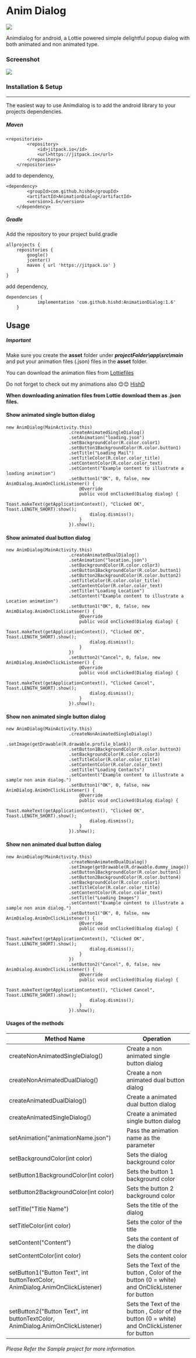 # Anim Dialog
[![](https://jitpack.io/v/hishd/AnimationDialog.svg)](https://jitpack.io/#hishd/AnimationDialog)

Animdialog for android, a Lottie powered simple delightful popup dialog with both animated and non animated type.

### Screenshot
[![](https://github.com/hishd/AnimationDialog/raw/master/images/animdialog.gif)](https://github.com/hishd/AnimationDialog/raw/master/images/animdialog.gif)

### Installation & Setup

------------

The easiest way to use Animdialog is to add the android library to your projects dependencies.

##### Maven
```
<repositories>
		<repository>
		    <id>jitpack.io</id>
		    <url>https://jitpack.io</url>
		</repository>
	</repositories>
```
add to dependency,
```
<dependency>
	    <groupId>com.github.hishd</groupId>
	    <artifactId>AnimationDialog</artifactId>
	    <version>1.6</version>
	</dependency>
```

##### Gradle
Add the repository to your project build.gradle

```
allprojects {
    repositories {
        google()
        jcenter()
        maven { url 'https://jitpack.io' }
    }
}
```
add dependency,
```
dependencies {
	        implementation 'com.github.hishd:AnimationDialog:1.6'
	}
```

## Usage

##### Important
Make sure you create the **asset** folder under ***projectFolder\app\src\main***  and put your animation files (.json) files in the **asset** folder.

You can download the animation files from [Lottiefiles](https://lottiefiles.com/ "Lottiefiles")

Do not forget to check out my animations also 😊😊 [HishD](https://lottiefiles.com/user/122908 "HishD")

**When downloading animation files from Lottie download them as .json files.**

#### Show animated single button dialog
```
new AnimDialog(MainActivity.this)
                        .createAnimatedSingleDialog()
                        .setAnimation("loading.json")
                        .setBackgroundColor(R.color.color1)
                        .setButton1BackgroundColor(R.color.button1)
                        .setTitle("Loading Mail")
                        .setTitleColor(R.color.color_title)
                        .setContentColor(R.color.color_text)
                        .setContent("Example content to illustrate a loading animation")
                        .setButton1("OK", 0, false, new AnimDialog.AnimOnClickListener() {
                            @Override
                            public void onClicked(Dialog dialog) {
                                Toast.makeText(getApplicationContext(), "Clicked OK", Toast.LENGTH_SHORT).show();
                                dialog.dismiss();
                            }
                        }).show();
```
#### Show animated dual button dialog
```
new AnimDialog(MainActivity.this)
                        .createAnimatedDualDialog()
                        .setAnimation("location.json")
                        .setBackgroundColor(R.color.color3)
                        .setButton1BackgroundColor(R.color.button1)
                        .setButton2BackgroundColor(R.color.button2)
                        .setTitleColor(R.color.color_title)
                        .setContentColor(R.color.color_text)
                        .setTitle("Loading Location")
                        .setContent("Example content to illustrate a Location animation")
                        .setButton1("OK", 0, false, new AnimDialog.AnimOnClickListener() {
                            @Override
                            public void onClicked(Dialog dialog) {
                                Toast.makeText(getApplicationContext(), "Clicked OK", Toast.LENGTH_SHORT).show();
                                dialog.dismiss();
                            }
                        })
                        .setButton2("Cancel", 0, false, new AnimDialog.AnimOnClickListener() {
                            @Override
                            public void onClicked(Dialog dialog) {
                                Toast.makeText(getApplicationContext(), "Clicked Cancel", Toast.LENGTH_SHORT).show();
                                dialog.dismiss();
                            }
                        }).show();
```
#### Show non animated single button dialog
```
new AnimDialog(MainActivity.this)
                        .createNonAnimatedSingleDialog()
                        .setImage(getDrawable(R.drawable.profile_blank))
                        .setButton1BackgroundColor(R.color.button3)
                        .setBackgroundColor(R.color.color3)
                        .setTitleColor(R.color.color_title)
                        .setContentColor(R.color.color_text)
                        .setTitle("Loading Contacts")
                        .setContent("Example content to illustrate a sample non anim dialog.")
                        .setButton1("OK", 0, false, new AnimDialog.AnimOnClickListener() {
                            @Override
                            public void onClicked(Dialog dialog) {
                                Toast.makeText(getApplicationContext(), "Clicked OK", Toast.LENGTH_SHORT).show();
                                dialog.dismiss();
                            }
                        }).show();
```
#### Show non animated dual button dialog
```
new AnimDialog(MainActivity.this)
                        .createNonAnimatedDualDialog()
                        .setImage(getDrawable(R.drawable.dummy_image))
                        .setButton1BackgroundColor(R.color.button1)
                        .setButton2BackgroundColor(R.color.button4)
                        .setBackgroundColor(R.color.color1)
                        .setTitleColor(R.color.color_title)
                        .setContentColor(R.color.color_text)
                        .setTitle("Loading Images")
                        .setContent("Example content to illustrate a sample non anim dialog.")
                        .setButton1("OK", 0, false, new AnimDialog.AnimOnClickListener() {
                            @Override
                            public void onClicked(Dialog dialog) {
                                Toast.makeText(getApplicationContext(), "Clicked OK", Toast.LENGTH_SHORT).show();
                                dialog.dismiss();
                            }
                        })
                        .setButton2("Cancel", 0, false, new AnimDialog.AnimOnClickListener() {
                            @Override
                            public void onClicked(Dialog dialog) {
                                Toast.makeText(getApplicationContext(), "Clicked Cancel", Toast.LENGTH_SHORT).show();
                                dialog.dismiss();
                            }
                        }).show();
```

#### Usages of the methods
| Method Name  | Operation   |
| ------------ | ------------ |
| createNonAnimatedSingleDialog()  | Create a non animated single button dialog  |
| createNonAnimatedDualDialog()  | Create a non animated dual button dialog  |
| createAnimatedDualDialog()  | Create a animated dual button dialog  |
| createAnimatedSingleDialog()  | Create a animated single button dialog  |
| setAnimation("animationName.json")  | Pass the animation name as the parameter  |
| setBackgroundColor(int color)  | Sets the dialog background color  |
| setButton1BackgroundColor(int color)  | Sets the button 1 background color  |
| setButton2BackgroundColor(int color)  | Sets the button 2 background color  |
| setTitle("Title Name") | Sets the title of the dialog  |
| setTitleColor(int color)  | Sets the color of the title  |
| setContent("Content")  | Sets the content of the dialog  |
| setContentColor(int color)  | Sets the content color  |
| setButton1("Button Text", int buttonTextColor, AnimDialog.AnimOnClickListener)  |  Sets the Text of the button , Color of the button (0 = white) and OnClickListener for button |
| setButton2("Button Text", int buttonTextColor, AnimDialog.AnimOnClickListener)  |  Sets the Text of the button , Color of the button (0 = white) and OnClickListener for button |

###### Please Refer the Sample project for more information.

